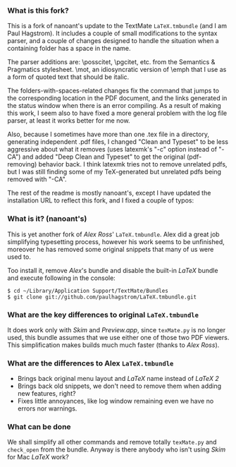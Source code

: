 ### What is this fork?

This is a fork of nanoant's update to the TextMate `LaTeX.tmbundle` (and I am Paul Hagstrom).  It includes a couple of small modifications to the syntax parser, and a couple of changes designed to handle the situation when a containing folder has a space in the name.

The parser additions are:
\posscitet, \pgcitet, etc. from the Semantics & Pragmatics stylesheet.
\mot, an idiosyncratic version of \emph that I use as a form of quoted text that should be italic.

The folders-with-spaces-related changes fix the command that jumps to the corresponding location in the PDF document, and the links generated in the status window when there is an error compiling.  As a result of making this work, I seem also to have fixed a more general problem with the log file parser, at least it works better for me now.

Also, because I sometimes have more than one .tex file in a directory, generating independent .pdf files, I changed "Clean and Typeset" to be less aggressive about what it removes (uses latexmk's "-c" option instead of "-CA") and added "Deep Clean and Typeset" to get the original (pdf-removing) behavior back.  I think latexmk tries not to remove unrelated pdfs, but I was still finding some of my TeX-generated but unrelated pdfs being removed with "-CA".

The rest of the readme is mostly nanoant's, except I have updated the installation URL to reflect this fork, and I fixed a couple of typos:


### What is it? (nanoant's)

This is yet another fork of *Alex Ross*' `LaTeX.tmbundle`. Alex did a great job simplifying typesetting process, however his work seems to be unfinished, moreover he has removed some original snippets that many of us were used to.

Too install it, remove *Alex*'s bundle and disable the built-in *LaTeX* bundle and execute following in the console:

	$ cd ~/Library/Application Support/TextMate/Bundles
	$ git clone git://github.com/paulhagstrom/LaTeX.tmbundle.git

### What are the key differences to original `LaTeX.tmbundle`

It does work only with *Skim* and *Preview.app*, since `texMate.py` is no longer used, this bundle assumes that we use either one of those two PDF viewers. This simplification makes builds much much faster (thanks to *Alex Ross*).

### What are the differences to Alex `LaTeX.tmbundle`

* Brings back original menu layout and *LaTeX* name instead of *LaTeX 2*
* Brings back old snippets, we don't need to remove them when adding new features, right?
* Fixes little annoyances, like log window remaining even we have no errors nor warnings.

### What can be done

We shall simplify all other commands and remove totally `texMate.py` and `check_open` from the bundle. Anyway is there anybody who isn't using *Skim* for Mac *LaTeX* work?
